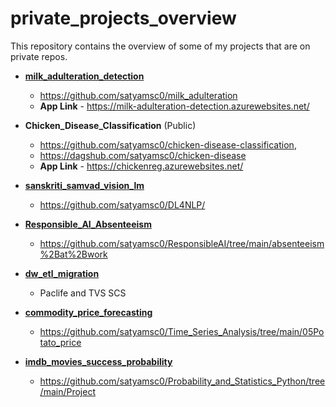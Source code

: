 # private_projects_overview
This repository contains the overview of some of my projects that are on private repos.


- **[milk_adulteration_detection](milk_adulteration_detection)** 
    - https://github.com/satyamsc0/milk_adulteration
    - **App Link** - https://milk-adulteration-detection.azurewebsites.net/

- **Chicken_Disease_Classification** (Public) 
    - https://github.com/satyamsc0/chicken-disease-classification, 
    - https://dagshub.com/satyamsc0/chicken-disease
    - **App Link** - https://chickenreg.azurewebsites.net/

- **[sanskriti_samvad_vision_lm](sanskriti_samvad_vision_lm)** 
    - https://github.com/satyamsc0/DL4NLP/

- **[Responsible_AI_Absenteeism](Responsible_AI_Absenteeism)** 
    - https://github.com/satyamsc0/ResponsibleAI/tree/main/absenteeism%2Bat%2Bwork

- **[dw_etl_migration](dw_etl_migration)** 
    - Paclife and TVS SCS

- **[commodity_price_forecasting](commodity_price_forecasting)** 
    - https://github.com/satyamsc0/Time_Series_Analysis/tree/main/05Potato_price

- **[imdb_movies_success_probability](imdb_movies_success_probability)** 
    - https://github.com/satyamsc0/Probability_and_Statistics_Python/tree/main/Project

